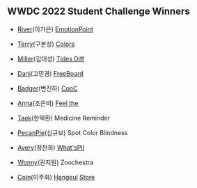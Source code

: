 ## WWDC 2022 Student Challenge Winners

 * [River](https://github.com/rriver2)(이가은) [EmotionPoint](https://github.com/rriver2/WWDC--Ep-) 
 * [Terry](https://github.com/terry-koo)(구본성) [Colors](https://github.com/terry-koo/WWDC_Colors_SwiftUI)
 * [Miller](https://github.com/KimDaeSeong8721)(김대성) [Tides Diff](https://github.com/KimDaeSeong8721/WWDC22)
 * [Dani](https://github.com/Minkyeong-Ko)(고민경) [FreeBoard](https://github.com/Minkyeong-Ko/Freeboard)
 * [Badger](https://github.com/Byeonjinha)(변진하) [CooC](https://github.com/Byeonjinha/CooC)
 * [Anna](https://github.com/Eunbi-Cho)(조은비) [Feel the](https://github.com/Eunbi-Cho/Feel-the.git)

 * [Taek](https://github.com/TaekH)(한택환) Medicine Reminder
 * [PecanPie](https://github.com/PecanPiePOS)(심규보) Spot Color Blindness
 * [Avery](https://github.com/chaneeii)(정찬희) [What'sPII](https://github.com/chaneeii/WWDC22_WhatsPII)
 * [Wonny](https://github.com/wonny1012)(권지원) Zoochestra
 * [Coin](https://github.com/wonny1012)(이주화) [Hangeul](https://github.com/Juhwa-Lee1023/Hangeul) [Store](https://apps.apple.com/kr/app/hangeul-puzzle/id1634394239?l=en) 
